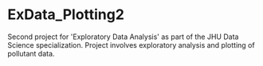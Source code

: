 # ExData_Plotting2
Second project for 'Exploratory Data Analysis' as part of the JHU Data Science specialization. Project involves exploratory analysis and plotting of pollutant data.

